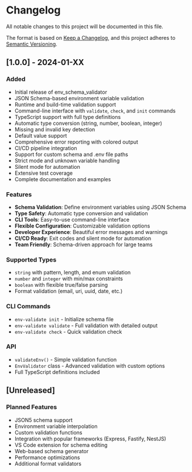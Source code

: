 # Changelog

All notable changes to this project will be documented in this file.

The format is based on [Keep a Changelog](https://keepachangelog.com/en/1.0.0/),
and this project adheres to [Semantic Versioning](https://semver.org/spec/v2.0.0.html).

## [1.0.0] - 2024-01-XX

### Added
- Initial release of env_schema_validator
- JSON Schema-based environment variable validation
- Runtime and build-time validation support
- Command-line interface with `validate`, `check`, and `init` commands
- TypeScript support with full type definitions
- Automatic type conversion (string, number, boolean, integer)
- Missing and invalid key detection
- Default value support
- Comprehensive error reporting with colored output
- CI/CD pipeline integration
- Support for custom schema and .env file paths
- Strict mode and unknown variable handling
- Silent mode for automation
- Extensive test coverage
- Complete documentation and examples

### Features
- **Schema Validation**: Define environment variables using JSON Schema
- **Type Safety**: Automatic type conversion and validation
- **CLI Tools**: Easy-to-use command-line interface
- **Flexible Configuration**: Customizable validation options
- **Developer Experience**: Beautiful error messages and warnings
- **CI/CD Ready**: Exit codes and silent mode for automation
- **Team Friendly**: Schema-driven approach for large teams

### Supported Types
- `string` with pattern, length, and enum validation
- `number` and `integer` with min/max constraints
- `boolean` with flexible true/false parsing
- Format validation (email, uri, uuid, date, etc.)

### CLI Commands
- `env-validate init` - Initialize schema file
- `env-validate validate` - Full validation with detailed output
- `env-validate check` - Quick validation check

### API
- `validateEnv()` - Simple validation function
- `EnvValidator` class - Advanced validation with custom options
- Full TypeScript definitions included

## [Unreleased]

### Planned Features
- JSON5 schema support
- Environment variable interpolation
- Custom validation functions
- Integration with popular frameworks (Express, Fastify, NestJS)
- VS Code extension for schema editing
- Web-based schema generator
- Performance optimizations
- Additional format validators
